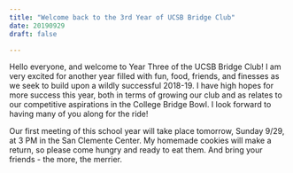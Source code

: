 ```yaml
---
title: "Welcome back to the 3rd Year of UCSB Bridge Club"
date: 20190929
draft: false

---
```


Hello everyone, and welcome to Year Three of the UCSB Bridge Club! I am very excited for another year filled with fun, food, friends, and finesses as we seek to build upon a wildly successful 2018-19. I have high hopes for more success this year, both in terms of growing our club and as relates to our competitive aspirations in the College Bridge Bowl. I look forward to having many of you along for the ride!

Our first meeting of this school year will take place tomorrow, Sunday 9/29, at 3 PM in the San Clemente Center. My homemade cookies will make a return, so please come hungry and ready to eat them. And bring your friends - the more, the merrier.